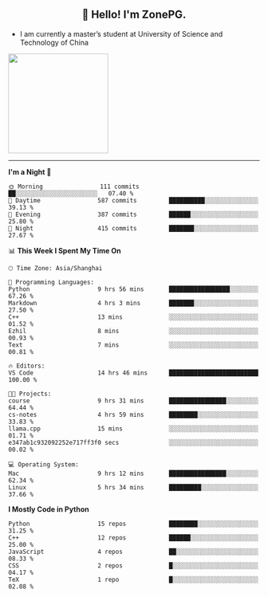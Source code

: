 <h2 align="center">👋 Hello! I'm ZonePG.</h2>

- I am currently a master’s student at University of Science and Technology of China

<img height=200 align="center" src="https://github-readme-stats.vercel.app/api?username=zonepg" />

-------

<!--START_SECTION:waka-->
**I'm a Night 🦉** 

```text
🌞 Morning                111 commits         ██░░░░░░░░░░░░░░░░░░░░░░░   07.40 % 
🌆 Daytime                587 commits         ██████████░░░░░░░░░░░░░░░   39.13 % 
🌃 Evening                387 commits         ██████░░░░░░░░░░░░░░░░░░░   25.80 % 
🌙 Night                  415 commits         ███████░░░░░░░░░░░░░░░░░░   27.67 % 
```


📊 **This Week I Spent My Time On** 

```text
🕑︎ Time Zone: Asia/Shanghai

💬 Programming Languages: 
Python                   9 hrs 56 mins       █████████████████░░░░░░░░   67.26 % 
Markdown                 4 hrs 3 mins        ███████░░░░░░░░░░░░░░░░░░   27.50 % 
C++                      13 mins             ░░░░░░░░░░░░░░░░░░░░░░░░░   01.52 % 
Ezhil                    8 mins              ░░░░░░░░░░░░░░░░░░░░░░░░░   00.93 % 
Text                     7 mins              ░░░░░░░░░░░░░░░░░░░░░░░░░   00.81 % 

🔥 Editors: 
VS Code                  14 hrs 46 mins      █████████████████████████   100.00 % 

🐱‍💻 Projects: 
course                   9 hrs 31 mins       ████████████████░░░░░░░░░   64.44 % 
cs-notes                 4 hrs 59 mins       ████████░░░░░░░░░░░░░░░░░   33.83 % 
llama.cpp                15 mins             ░░░░░░░░░░░░░░░░░░░░░░░░░   01.71 % 
e347ab1c932092252e717ff3f0 secs              ░░░░░░░░░░░░░░░░░░░░░░░░░   00.02 % 

💻 Operating System: 
Mac                      9 hrs 12 mins       ████████████████░░░░░░░░░   62.34 % 
Linux                    5 hrs 34 mins       █████████░░░░░░░░░░░░░░░░   37.66 % 
```

**I Mostly Code in Python** 

```text
Python                   15 repos            ████████░░░░░░░░░░░░░░░░░   31.25 % 
C++                      12 repos            ██████░░░░░░░░░░░░░░░░░░░   25.00 % 
JavaScript               4 repos             ██░░░░░░░░░░░░░░░░░░░░░░░   08.33 % 
CSS                      2 repos             █░░░░░░░░░░░░░░░░░░░░░░░░   04.17 % 
TeX                      1 repo              █░░░░░░░░░░░░░░░░░░░░░░░░   02.08 % 
```




<!--END_SECTION:waka-->
